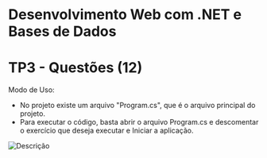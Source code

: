 # Desenvolvimento Web com .NET e Bases de Dados
# TP3 - Questões (12)
Modo de Uso:
- No projeto existe um arquivo "Program.cs", que é o arquivo principal do projeto.
- Para executar o código, basta abrir o arquivo Program.cs e descomentar o exercício que deseja executar e Iniciar a aplicação.

![Descrição](documentos/enunciado_TP3.png)